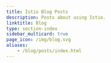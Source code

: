 ```yaml
---
title: Istio Blog Posts
description: Posts about using Istio.
linktitle: Blog
type: section-index
sidebar_multicard: true
page_icon: /img/blog.svg
aliases:
    - /blog/posts/index.html
---
```

